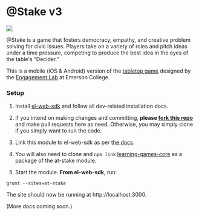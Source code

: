 @Stake v3
=======

<a href="https://zenhub.com"><img src="https://raw.githubusercontent.com/ZenHubIO/support/master/zenhub-badge.png"></a>

@Stake is a game that fosters democracy, empathy, and creative problem solving for civic issues. Players take on a variety of roles and pitch ideas under a time pressure, competing to produce the best idea in the eyes of the table's “Decider.” 

This is a mobile (iOS & Android) version of the [tabletop game](https://elab.emerson.edu/projects/participation-and-engagement/atstake/) designed by the [Engagement Lab](http://elab.emerson.edu/) at Emerson College.

### Setup
1. Install [el-web-sdk](https://github.com/engagementgamelab/el-web-sdk) and follow all dev-related installation docs.
2. If you intend on making changes and committing, **please [fork this repo](https://help.github.com/articles/fork-a-repo/)** and make pull requests here as need. Otherwise, you may simply clone if you simply want to run the code.
3. Link this module to el-web-sdk as per [the docs](https://gist.github.com/johnnycrich/07a64494ca051ea20caa8c82d83928e1).
4. You will also need to clone and `npm link` [learning-games-core](https://github.com/engagementgamelab/learning-games-core) as a package of the at-stake module.

5. Start the module. **From el-web-sdk**, run:

  ```
  grunt --sites=at-stake
  ```
The site should now be running at http://localhost:3000.

(More docs coming soon.)